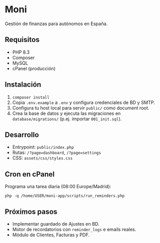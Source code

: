 # Moni

Gestión de finanzas para autónomos en España.

## Requisitos
- PHP 8.3
- Composer
- MySQL
- cPanel (producción)

## Instalación
1. `composer install`
2. Copia `.env.example` a `.env` y configura credenciales de BD y SMTP.
3. Configura tu host local para servir `public/` como document root.
4. Crea la base de datos y ejecuta las migraciones en `database/migrations/` (p.ej. importar `001_init.sql`).

## Desarrollo
- Entrypoint: `public/index.php`
- Rutas: `/?page=dashboard`, `/?page=settings`
- CSS: `assets/css/styles.css`

## Cron en cPanel
Programa una tarea diaria (08:00 Europe/Madrid):
```
php -q /home/USER/moni-app/scripts/run_reminders.php
```

## Próximos pasos
- Implementar guardado de Ajustes en BD.
- Motor de recordatorios con `reminder_logs` e emails reales.
- Módulo de Clientes, Facturas y PDF.
